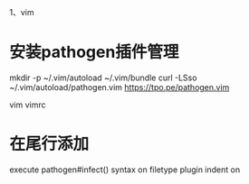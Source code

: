 1、vim
# 安装pathogen插件管理
mkdir -p ~/.vim/autoload ~/.vim/bundle
curl -LSso ~/.vim/autoload/pathogen.vim https://tpo.pe/pathogen.vim

vim vimrc
# 在尾行添加
execute pathogen#infect()
syntax on
filetype plugin indent on



